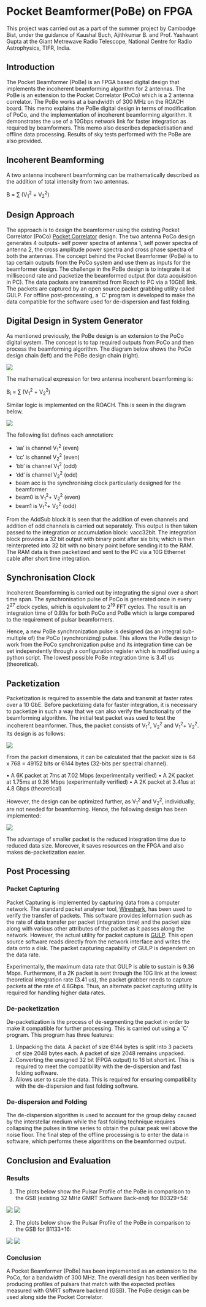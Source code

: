 # Pocket Beamformer(PoBe) on FPGA

This project was carried out as a part of the summer project by Cambodge Bist, under the guidance of Kaushal Buch, Ajithkumar B. and Prof. Yashwant Gupta at the Giant Metrewave Radio Telescope, National Centre for Radio Astrophysics, TIFR, India.


## Introduction

The Pocket Beamformer (PoBe) is an FPGA based digital design that implements the incoherent beamforming algorithm for 2 antennas. The PoBe is an extension to the Pocket Correlator (PoCo) which is a 2 antenna correlator. The PoBe works at a bandwidth of 300 MHz on the ROACH board. This memo explains the PoBe digital design in terms of modification of PoCo, and the implementation of incoherent beamforming algorithm. It demonstrates the use of a 10Gbps network link for faster integration as required by beamformers. This memo also describes depacketisation and offline data processing. Results of sky tests performed with the PoBe are also provided.

## Incoherent Beamforming

A two antenna incoherent beamforming can be mathematically described as the addition of total intensity from two antennas.

B = ∑ (V<sub>1</sub><sup>2</sup> + V<sub>2</sub><sup>2</sup>)

## Design Approach

The approach is to design the beamformer using the existing Pocket Correlator (PoCo) [Pocket Correlator](../../Theses/files/Pocket_Correlator) design. The two antenna PoCo design generates 4 outputs- self power spectra of antenna 1, self power spectra of antenna 2, the cross amplitude power spectra and cross phase spectra of both the antennas. The concept behind the Pocket Beamformer (PoBe) is to tap certain outputs from the PoCo system and use them as inputs for the beamformer design. The challenge in the PoBe design is to integrate it at millisecond rate and packetize the beamformed output (for data acquisition in PC). The data packets are transmitted from Roach to PC via a 10GbE link. The packets are captured by an open source packet grabbing utility called GULP. For offline post-processing, a `C' program is developed to make the data compatible for the software used for de-dispersion and fast folding.


## Digital Design in System Generator

As mentioned previously, the PoBe design is an extension to the PoCo digital system. The concept is to tap required outputs from PoCo and then process the beamforming algorithm. The diagram below shows the PoCo design chain (left) and the PoBe design chain (right).

![](Pocket_beamformer_on_fpga_files/pobe_block_dia.jpg)


The mathematical expression for two antenna incoherent beamforming is: 

B<sub>i</sub> = ∑ (V<sub>1</sub><sup>2</sup> + V<sub>2</sub><sup>2</sup>)


Similar logic is implemented on the ROACH. This is seen in the diagram below.

![](Pocket_beamformer_on_fpga_files/pobe_sysgen_blks.jpg)


The following list defines each annotation:
*	‘aa’ is channel V<sub>1</sub><sup>2</sup> (even)
*	‘cc’ is channel V<sub>2</sub><sup>2</sup> (even)
*	‘bb’ is channel V<sub>1</sub><sup>2</sup> (odd)
*	‘dd’ is channel V<sub>2</sub><sup>2</sup> (odd)
*	beam acc is the synchronising clock particularly designed for the beamformer
*	beam0 is V<sub>1</sub><sup>2</sup>+ V<sub>2</sub><sup>2</sup> (even)
*	beam1 is V<sub>1</sub><sup>2</sup>+ V<sub>2</sub><sup>2</sup> (odd)

From the AddSub block it is seen that the addition of even channels and addition of odd channels is carried out separately. This output is then taken passed to the integration or accumulation block: vacc32bit. The integration block provides a 32 bit output with binary point after six bits; which is then reinterpreted into 32 bit with no binary point before sending it to the RAM. The RAM data is then packetized and sent to the PC via a 10G Ethernet cable after short time integration.


## Synchronisation Clock

Incoherent Beamforming is carried out by integrating the signal over a short time span. The synchronisation pulse of PoCo is generated once in every 2<sup>27</sup> clock cycles, which is equivalent to 2<sup>19</sup> FFT cycles. The result is an integration time of 0.89s for both PoCo and PoBe which is large compared to the requirement of pulsar beamformers.

Hence, a new PoBe synchronization pulse is designed (as an integral sub-multiple of) the PoCo (synchronizing) pulse. This allows the PoBe design to work from the PoCo synchronization pulse and its integration time can be set independently through a configuration register which is modified using a python script. The lowest possible PoBe integration time is 3.41 us (theoretical). 

## Packetization

Packetization is required to assemble the data and transmit at faster rates over a 10 GbE. Before packetizing data for faster integration, it is necessary to packetize in such a way that we can also verify the functionality of the beamforming algorithm. The initial test packet was used to test the incoherent beamformer. Thus, the packet consists of V<sub>1</sub><sup>2</sup>, V<sub>2</sub><sup>2</sup> and V<sub>1</sub><sup>2</sup>+ V<sub>2</sub><sup>2</sup>. Its design is as follows:

![](Pocket_beamformer_on_fpga_files/pobe_6k_packet.jpg)

From the packet dimensions, it can be calculated that the packet size is 64 x 768 = 49152 bits or 6144 bytes (32-bits per spectral channel). 

•	A 6K packet at 7ms at 7.02 Mbps (experimentally verified)
•	A 2K packet at 1.75ms at 9.36 Mbps (experimentally verified) 
•	A 2K packet at 3.41us at 4.8 Gbps (theoretical)


However, the design can be optimized further, as V<sub>1</sub><sup>2</sup> and V<sub>2</sub><sup>2</sup>, individually, are not needed for beamforming. Hence, the following design has been implemented:

![](Pocket_beamformer_on_fpga_files/pobe_2k_packet.jpg)

The advantage of smaller packet is the reduced integration time due to reduced data size. Moreover, it saves resources on the FPGA and also makes de-packetization easier.


## Post Processing

### Packet Capturing

Packet Capturing is implemented by capturing data from a computer network. The standard packet analyser tool, [Wireshark](http://www.wireshark.org/), has been used to verify the transfer of packets. This software provides information such as the rate of data transfer per packet (integration time) and the packet size along with various other attributes of the packet as it passes along the network. However, the actual utility for packet capture is [GULP](http://staff.washington.edu/corey/gulp/). This open source software reads directly from the network interface and writes the data onto a disk. The packet capturing capability of GULP is dependent on the data rate.

Experimentally, the maximum data rate that GULP is able to sustain is 9.36 Mbps. Furthermore, if a 2K packet is sent through the 10G link at the lowest theoretical integration rate (3.41 us), the packet grabber needs to capture packets at the rate of 4.8Gbps. Thus, an alternate packet capturing utility is required for handling higher data rates.

### De-packetization

De-packetization is the process of de-segmenting the packet in order to make it compatible for further processing. This is carried out using a `C' program. This program has three features:
1.	Unpacking the data. A packet of size 6144 bytes is split into 3 packets of size 2048 bytes each. A packet of size 2048 remains unpacked.
2.	Converting the unsigned 32 bit (FPGA output) to 16 bit short int. This is required to meet the compatibility with the de-dispersion and fast folding software.
3.	Allows user to scale the data. This is required for ensuring compatibility with the de-dispersion and fast folding software.

### De-dispersion and Folding

The de-dispersion algorithm is used to account for the group delay caused by the interstellar medium while the fast folding technique requires collapsing the pulses in time series to obtain the pulsar peak well above the noise floor. The final step of the offline processing is to enter the data in software, which performs these algorithms on the beamformed output.


## Conclusion and Evaluation

### Results

1. The plots below show the Pulsar Profile of the PoBe in comparison to the GSB (existing 32 MHz GMRT Software Back-end) for B0329+54:

![](Pocket_beamformer_on_fpga_files/pobe_B0329_54.jpg)
![](Pocket_beamformer_on_fpga_files/gsb_B0329_54.jpg)


2. The plots below show the Pulsar Profile of the PoBe in comparison to the GSB for B1133+16:

![](Pocket_beamformer_on_fpga_files/pobe_B1133_16.jpg)
![](Pocket_beamformer_on_fpga_files/gsb_B1133_16.jpg)


### Conclusion

A Pocket Beamformer (PoBe) has been implemented as an extension to the PoCo, for a bandwidth of 300 MHz. The overall design has been verified by producing profiles of pulsars that match with the expected profiles measured with GMRT software backend (GSB). The PoBe design can be used along side the Pocket Correlator.